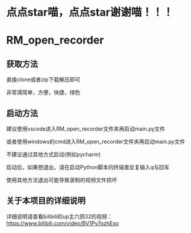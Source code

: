 # 点点star喵，点点star谢谢喵！！！

# RM_open_recorder

## 获取方法
直接clone或者zip下载解压即可

非常滴简单，方便，快捷，绿色

## 启动方法
建议使用vscode进入RM_open_recorder文件夹再启动main.py文件

或者使用windows的cmd进入RM_open_recorder文件夹再启动main.py文件

不建议通过其他方式启动(例如pycharm)

启动后，如果想退出，请在启动Python脚本的终端里反复输入q与回车

使用其他方法退出可能导致录制的视频文件损坏

## 关于本项目的详细说明
详细说明请查看bilibili的up主六鸽32的视频： https://www.bilibili.com/video/BV1Py7ozhExo